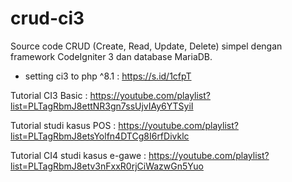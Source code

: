 # crud-ci3
Source code CRUD (Create, Read, Update, Delete) simpel dengan framework CodeIgniter 3 dan database MariaDB.

* setting ci3 to php ^8.1 : https://s.id/1cfpT

Tutorial CI3 Basic : https://youtube.com/playlist?list=PLTagRbmJ8ettNR3gn7ssUjvIAy6YTSyiI

Tutorial studi kasus POS : https://youtube.com/playlist?list=PLTagRbmJ8etsYolfn4DTCg8I6rfDivklc

Tutorial CI4 studi kasus e-gawe : https://youtube.com/playlist?list=PLTagRbmJ8etv3nFxxR0rjCiWazwGn5Yuo
